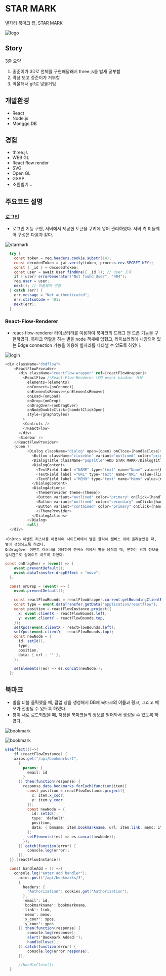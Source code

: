 # STAR MARK
별자리 북마크 웹, STAR MARK



![logo](https://user-images.githubusercontent.com/55707601/151157165-5e7e1c82-2ca4-463b-9499-741b74c63c4f.gif)







## Story

  


3줄 요약
1. 종준이가 3D로 천체를 구현해달래서 three.js를 밤새 공부함
2. 막상 보고 종준이가 거부함
3. 억울해서 gif로 넣을거임

 

 





## 개발환경
- React 
- Node.js
- Monggo DB

## 경험
- three.js
- WEB GL
- React flow render
- SVG
- Open GL
- GSAP
- 소원빌기...

## 주요코드 설명

### 로그인
  + 로그인 기능 구현, 서버에서 제공한 토큰을 쿠키에 넣어 관리하였다. 서버 측 미들웨어 구성은 다음과 같다.

![starmark](https://user-images.githubusercontent.com/55707601/151156785-11901b7e-1858-454f-9eb2-9e3f48bb445d.gif)

```cs
  try {
    const token = req.headers.cookie.substr(14); 
    const decodedToken = jwt.verify(token, process.env.SECRET_KEY); 
    const { _id } = decodedToken; 
    const user = await User.findOne({ _id }); // user 조회
    if (!user) errorGenerator("Not found User", "404"); 
    req.user = user; 
    next(); // 미들웨어 연결
  } catch (err) {
    err.message = "Not authenticated";
    err.statsuCode = 401; 
    next(err);
  }
```

### React-Flow-Renderer
  + react-flow-renderer 라이브러리를 이용하여 북마크의 드래그 앤 드롭 기능을 구현하였다. 북마크 역할을 하는 별을 node 객체에 입혔고, 라이브러리에 내장되어 있는 Edge connection 기능을 이용해 별자리를 나타낼 수 있도록 하였다.



![login](https://user-images.githubusercontent.com/55707601/151156648-f36a4793-c211-450f-92dd-3894a5e74a80.gif)
  ```cs
  <div className="dndflow">
      <ReactFlowProvider>
        <div className="reactflow-wrapper" ref={reactFlowWrapper}>
          <ReactFlow //React-Flow-Renderer 내의 event handler 사용
            elements={elements}
            onConnect={onConnect}
            onElementsRemove={onElementsRemove}
            onLoad={onLoad}
            onDrop={onDrop}
            onDragOver={onDragOver}
            onNodeDoubleClick={handelClickOpen}
            style={graphStyles}
          >
          <Controls />
          </ReactFlow>
        </div>
        <Sidebar />
      </ReactFlowProvider>
      {open ? 
            <Dialog className="dialog" open={open} onClose={handleClose}>
              <Button className="closebtn" variant="outlined" color="primary" onClick={handleClose}>X</Button>  
              <DialogTitle className="popTitle">ADD STAR MARK</DialogTitle>
              <DialogContent>
                <TextField label ="NAME" type="text" name="Name" value={bookmarkname} onChange={handleBookmarkNameChange}/><br/>
                <TextField label ="URL" type="text" name="URL" value={link} onChange={handleLinkChange}/><br/>
                <TextField label ="MEMO" type="text" name="Memo" value={memo} onChange={handleMemoChange}/><br/>
              </DialogContent>
              <DialogActions>
                <ThemeProvider theme={theme}>
                <Button variant="outlined" color="primary" onClick={handleDelete}>DELETE</Button>
                <Button variant="outlined" color="secondary" onClick={handleLink}>LINK</Button>
                <Button variant="contained" color="primary" onClick={handleAdd}>ADD</Button>
                </ThemeProvider>
              </DialogActions>
            </Dialog> 
          : null}
    </div>
  ```
    +OnDrop 이벤트 리스너를 이용하여 사이드바에서 별을 클릭해 캔버스 위에 올려놓았을 때, 별이 생성되도록 하였다.
    OnDragOver 이벤트 리스너를 이용하여 캔버스 위에서 별을 움직일 때, 변하는 위치 정보를 실시간으로 업데이트 하도록 하였다.
```cs
const onDragOver = (event) => {
    event.preventDefault();
    event.dataTransfer.dropEffect = "move";
  };

  const onDrop = (event) => {
    event.preventDefault();

    const reactFlowBounds = reactFlowWrapper.current.getBoundingClientRect();
    const type = event.dataTransfer.getData("application/reactflow");
    const position = reactFlowInstance.project({
      x: event.clientX - reactFlowBounds.left,
      y: event.clientY - reactFlowBounds.top,
    });
    setXpos(event.clientX - reactFlowBounds.left);
    setYpos(event.clientY - reactFlowBounds.top);
    const newNode = {
      id: setId(),
      type,
      position,
      data: { url : "" },
    };

    setElements((es) => es.concat(newNode));
  };
```

## 북마크

  + 별을 더블 클릭했을 때, 팝업 창을 생성해서 DB에 북마크의 이름과 링크, 그리고 메모가 전송될 수 있도록 하였다.
  + 창이 새로 로드되었을 때, 저장된 북마크들의 정보를 얻어와서 생성될 수 있도록 하였다.

![bookmark](https://user-images.githubusercontent.com/55707601/151156868-801727a1-4426-4b91-99c7-ef7e850eb759.gif)


![bookmark](https://user-images.githubusercontent.com/55707601/151156868-801727a1-4426-4b91-99c7-ef7e850eb759.gif)
```cs
useEffect(()=>{
    if (reactFlowInstance) {
    axios.get("/api/bookmarks/1",
      {
        params: {
          email: id
        }
      }).then(function(response) {
        response.data.bookmarks.forEach(function(item){
          const position = reactFlowInstance.project({
            x: item.x_coor,
            y: item.y_coor
          });
          const newNode = {
            id: setId(),
            type: 'default',
            position,
            data: { bmname: item.bookmarkname, url: item.link, memo: item.memo },
          };
          setElements((es) => es.concat(newNode));
        });
      }).catch(function(error) {
          console.log(error);
      });
  }},[reactFlowInstance])
```
```cs
  const handleAdd = () =>{
    console.log("enter add handler");
      axios.post("/api/bookmarks/3",
      {
        headers: {
          "Authorization": cookies.get("Authorization"),
        },
        'email': id,
        'bookmarkname': bookmarkname,
        'link': link,
        'memo': memo,
        'x_coor': xpos,
        'y_coor': ypos
      }).then(function(response) {
          console.log(response);
          alert('Bookmark Added!');
          handleClose();
      }).catch(function(error) {
          console.log(error.response);
      });

      //handleClose();
  }
```

